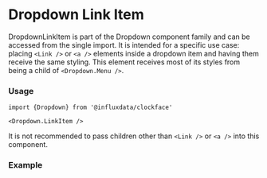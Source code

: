 # Dropdown Link Item

DropdownLinkItem is part of the Dropdown component family and can be accessed from the single import. It is intended for a specific use case: placing `<Link />` or `<a />` elements inside a dropdown item and having them receive the same styling. This element receives most of its styles from being a child of `<Dropdown.Menu />`.

### Usage
```tsx
import {Dropdown} from '@influxdata/clockface'

<Dropdown.LinkItem />
```
It is not recommended to pass children other than `<Link />` or `<a />` into this component.

### Example
<!-- STORY -->


<!-- STORY HIDE START -->

<!-- STORY HIDE END -->

<!-- PROPS -->
